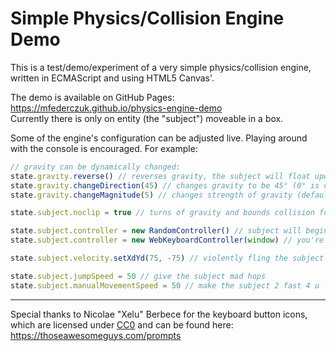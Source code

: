 # Simple Physics/Collision Engine Demo #

This is a test/demo/experiment of a very simple physics/collision engine, written in ECMAScript and using HTML5 Canvas'.

The demo is available on GitHub Pages: <https://mfederczuk.github.io/physics-engine-demo>  
Currently there is only on entity (the "subject") moveable in a box.

Some of the engine's configuration can be adjusted live. Playing around with the console is encouraged. For example:

```javascript
// gravity can be dynamically changed:
state.gravity.reverse() // reverses gravity, the subject will float upwards
state.gravity.changeDirection(45) // changes gravity to be 45° (0° is downwards), the subject will move to the right
state.gravity.changeMagnitude(5) // changes strength of gravity (default is 0.5), jumping won't gain as much height

state.subject.noclip = true // turns of gravity and bounds collision for the subject

state.subject.controller = new RandomController() // subject will begin to move randomly
state.subject.controller = new WebKeyboardController(window) // you're back in control of the subject

state.subject.velocity.setXdYd(75, -75) // violently fling the subject into the upper right corner

state.subject.jumpSpeed = 50 // give the subject mad hops
state.subject.manualMovementSpeed = 50 // make the subject 2 fast 4 u
```

---

Special thanks to Nicolae "Xelu" Berbece for the keyboard button icons, which are licensed under [CC0] and can be found
here: <https://thoseawesomeguys.com/prompts>

[CC0]: <https://creativecommons.org/publicdomain/zero/1.0> "Creative Commons &mdash; CC0 1.0 Universal"
